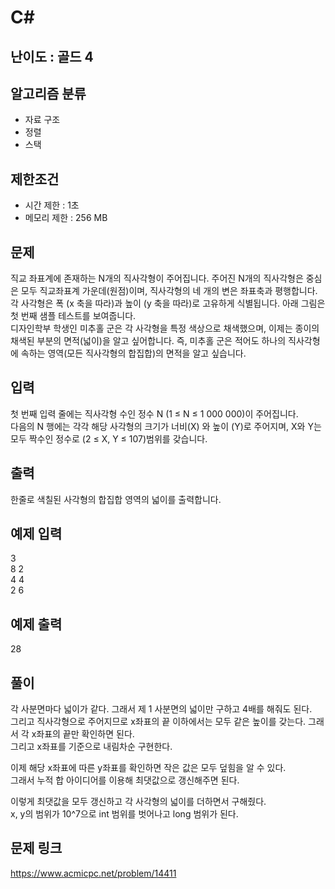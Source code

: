 # C#

## 난이도 : 골드 4

## 알고리즘 분류
  - 자료 구조
  - 정렬
  - 스택

## 제한조건
  - 시간 제한 : 1초
  - 메모리 제한 : 256 MB

## 문제
직교 좌표계에 존재하는 N개의 직사각형이 주어집니다. 주어진 N개의 직사각형은 중심은 모두 직교좌표계 가운데(원점)이며, 직사각형의 네 개의 변은 좌표축과 평행합니다. 각 사각형은 폭 (x 축을 따라)과 높이 (y 축을 따라)로 고유하게 식별됩니다. 아래 그림은 첫 번째 샘플 테스트를 보여줍니다.<br/>
디자인학부 학생인 미추홀 군은 각 사각형을 특정 색상으로 채색했으며, 이제는 종이의 채색된 부분의 면적(넓이)을 알고 싶어합니다. 즉, 미추홀 군은 적어도 하나의 직사각형에 속하는 영역(모든 직사각형의 합집합)의 면적을 알고 싶습니다.<br/>


## 입력
첫 번째 입력 줄에는 직사각형 수인 정수 N (1 ≤ N ≤ 1 000 000)이 주어집니다.<br/>
다음의 N 행에는 각각 해당 사각형의 크기가 너비(X) 와 높이 (Y)로 주어지며, X와 Y는 모두  짝수인 정수로 (2 ≤ X, Y ≤ 107)범위를 갖습니다.<br/>


## 출력
한줄로 색칠된 사각형의 합집합 영역의 넓이를 출력합니다.<br/>


## 예제 입력
3<br/>
8 2<br/>
4 4<br/>
2 6<br/>


## 예제 출력
28<br/>


## 풀이
각 사분면마다 넓이가 같다. 그래서 제 1 사분면의 넓이만 구하고 4배를 해줘도 된다.<br/>
그리고 직사각형으로 주어지므로 x좌표의 끝 이하에서는 모두 같은 높이를 갖는다. 그래서 각 x좌표의 끝만 확인하면 된다.<br/>
그리고 x좌표를 기준으로 내림차순 구현한다.<br/>


이제 해당 x좌표에 따른 y좌표를 확인하면 작은 값은 모두 덮힘을 알 수 있다.<br/>
그래서 누적 합 아이디어를 이용해 최댓값으로 갱신해주면 된다.<br/>


이렇게 최댓값을 모두 갱신하고 각 사각형의 넓이를 더하면서 구해줬다.<br/>
x, y의 범위가 10^7으로 int 범위를 벗어나고 long 범위가 된다.<br/>


## 문제 링크
https://www.acmicpc.net/problem/14411